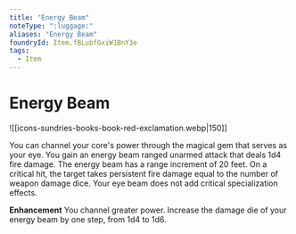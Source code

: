 ```yaml
---
title: "Energy Beam"
noteType: ":luggage:"
aliases: "Energy Beam"
foundryId: Item.fBLubfGxiW1BnY3e
tags:
  - Item
---
```


# Energy Beam
![[icons-sundries-books-book-red-exclamation.webp|150]]

You can channel your core's power through the magical gem that serves as your eye. You gain an energy beam ranged unarmed attack that deals 1d4 fire damage. The energy beam has a range increment of 20 feet. On a critical hit, the target takes persistent fire damage equal to the number of weapon damage dice. Your eye beam does not add critical specialization effects.

**Enhancement** You channel greater power. Increase the damage die of your energy beam by one step, from 1d4 to 1d6.
